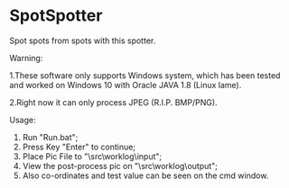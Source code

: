 # SpotSpotter
Spot spots from spots with this spotter.

Warning:

1.These software only supports Windows system, which has been tested and worked on Windows 10 with Oracle JAVA 1.8 (Linux lame).

2.Right now it can only process JPEG (R.I.P. BMP/PNG).

Usage:
1. Run "Run.bat";
2. Press Key "Enter" to continue;
3. Place Pic File to "\src\worklog\input\";
4. View the post-process pic on "\src\worklog\output\";
5. Also co-ordinates and test value can be seen on the cmd window.
